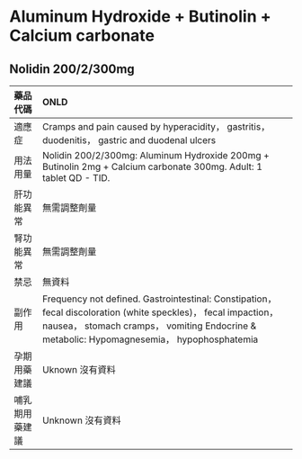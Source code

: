 # Aluminum Hydroxide + Butinolin + Calcium carbonate

## Nolidin 200/2/300mg

| 藥品代碼       | ONLD                                                                                                                                                                                                         |
|:---------------|:-------------------------------------------------------------------------------------------------------------------------------------------------------------------------------------------------------------|
| 適應症         | Cramps and pain caused by hyperacidity， gastritis， duodenitis， gastric and duodenal ulcers                                                                                                                |
| 用法用量       | Nolidin 200/2/300mg: Aluminum Hydroxide 200mg + Butinolin 2mg + Calcium carbonate 300mg. Adult: 1 tablet QD - TID.                                                                                           |
| 肝功能異常     | 無需調整劑量                                                                                                                                                                                                 |
| 腎功能異常     | 無需調整劑量                                                                                                                                                                                                 |
| 禁忌           | 無資料                                                                                                                                                                                                       |
| 副作用         | Frequency not defined. Gastrointestinal: Constipation， fecal discoloration (white speckles)， fecal impaction， nausea， stomach cramps， vomiting Endocrine & metabolic: Hypomagnesemia， hypophosphatemia |
| 孕期用藥建議   | Uknown 沒有資料                                                                                                                                                                                              |
| 哺乳期用藥建議 | Unknown 沒有資料                                                                                                                                                                                             |

